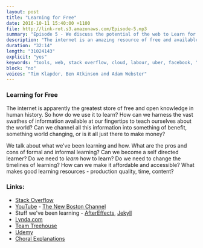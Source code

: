 ```yaml
---
layout: post
title: "Learning for Free"
date: 2016-10-11 15:40:00 +1100
file: http://link-rot.s3.amazonaws.com/Episode-5.mp3
summary: "Episode 5 - We discuss the potential of the web to Learn for free"
description: "The internet is an amazing resource of free and available content - so how can we utilise that to learn?"
duration: "32:14" 
length: "31024143"
explicit: "yes" 
keywords: "tools, web, stack overflow, cloud, labour, uber, facebook, "
block: "no" 
voices: "Tim Klapdor, Ben Atkinson and Adam Webster"
---
```


### Learning for Free

The internet is apparently the greatest store of free and open knowledge in human history. So how do we use it to learn? How can we harness the vast swathes of information available at our fingertips to teach ourselves about the world? Can we channel all this information into something of benefit, something world changing, or is it all just there to make money? 

We talk about what we've been learning and how. What are the pros and cons of formal and informal learning? Can we become a self directed learner? Do we need to *learn* how to learn? Do we need to change the timelines of learning? How can we make it affordable and accessible? What makes good learning resources - production quality, time, content?

### Links: 

- [Stack Overflow](http://stackoverflow.com/)
- [YouTube](https://www.youtube.com/) - [The New Boston Channel](https://www.youtube.com/user/thenewboston)
- Stuff we've been learning - [AfterEffects](http://www.adobe.com/products/aftereffects.html), [Jekyll](https://jekyllrb.com/)
- [Lynda.com](https://www.lynda.com/)
- [Team Treehouse](https://teamtreehouse.com/)
- [Udemy](https://www.udemy.com/)
- [Choral Explanations](https://hapgood.us/2016/05/13/choral-explanations/)
